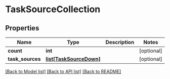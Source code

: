 # TaskSourceCollection

## Properties
Name | Type | Description | Notes
------------ | ------------- | ------------- | -------------
**count** | **int** |  | [optional] 
**task_sources** | [**list[TaskSourceDown]**](TaskSourceDown.md) |  | [optional] 

[[Back to Model list]](../README.md#documentation-for-models) [[Back to API list]](../README.md#documentation-for-api-endpoints) [[Back to README]](../README.md)


